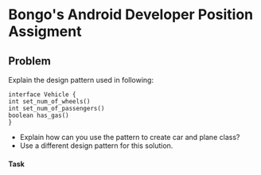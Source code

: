 # Bongo's Android Developer Position Assigment 
## Problem 
Explain the design pattern used in following:
~~~
interface Vehicle {
int set_num_of_wheels()
int set_num_of_passengers()
boolean has_gas()
}
~~~
- Explain how can you use the pattern to create car and plane class?
- Use a different design pattern for this solution.

#### Task

